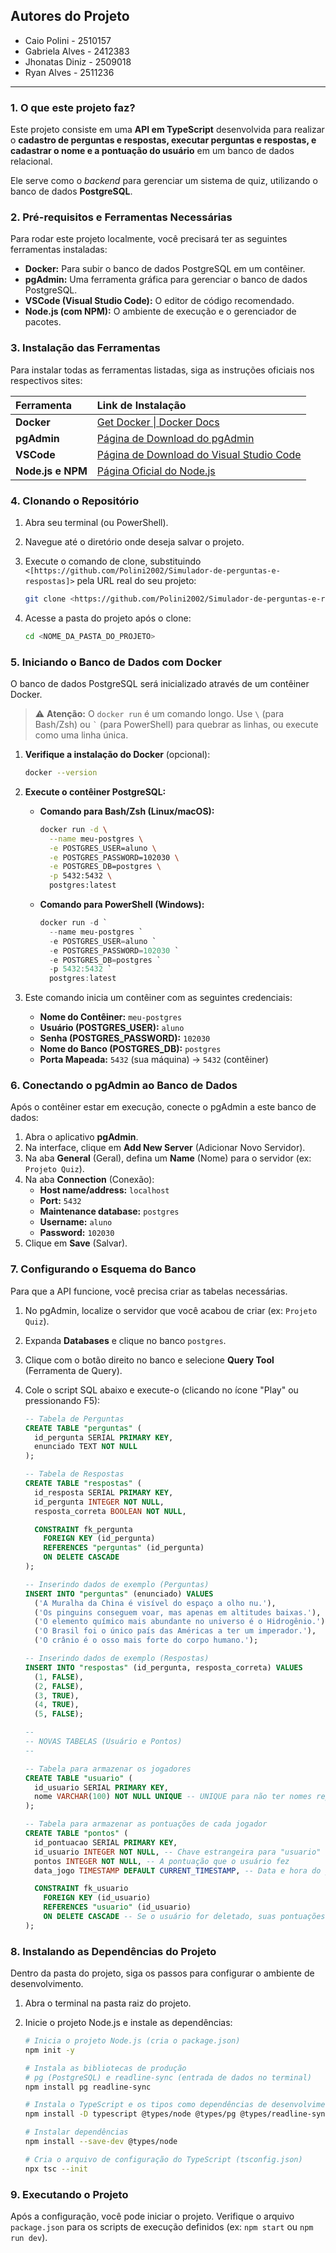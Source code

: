 ## Autores do Projeto

* Caio Polini - 2510157
* Gabriela Alves - 2412383
* Jhonatas Diniz - 2509018
* Ryan Alves - 2511236

---

### 1. O que este projeto faz?

Este projeto consiste em uma **API em TypeScript** desenvolvida para realizar o **cadastro de perguntas e respostas, executar perguntas e respostas, e cadastrar o nome e a pontuação do usuário** em um banco de dados relacional.

Ele serve como o *backend* para gerenciar um sistema de quiz, utilizando o banco de dados **PostgreSQL**.

### 2. Pré-requisitos e Ferramentas Necessárias

Para rodar este projeto localmente, você precisará ter as seguintes ferramentas instaladas:

* **Docker:** Para subir o banco de dados PostgreSQL em um contêiner.
* **pgAdmin:** Uma ferramenta gráfica para gerenciar o banco de dados PostgreSQL.
* **VSCode (Visual Studio Code):** O editor de código recomendado.
* **Node.js (com NPM):** O ambiente de execução e o gerenciador de pacotes.

### 3. Instalação das Ferramentas

Para instalar todas as ferramentas listadas, siga as instruções oficiais nos respectivos sites:

| Ferramenta | Link de Instalação |
| :--- | :--- |
| **Docker** | [Get Docker \| Docker Docs](https://docs.docker.com/get-started/get-docker/) |
| **pgAdmin** | [Página de Download do pgAdmin](https://www.pgadmin.org/download/) |
| **VSCode** | [Página de Download do Visual Studio Code](https://code.visualstudio.com/download) |
| **Node.js e NPM** | [Página Oficial do Node.js](https://nodejs.org/en/download/) |

### 4. Clonando o Repositório

1.  Abra seu terminal (ou PowerShell).
2.  Navegue até o diretório onde deseja salvar o projeto.
3.  Execute o comando de clone, substituindo `<[https://github.com/Polini2002/Simulador-de-perguntas-e-respostas]>` pela URL real do seu projeto:

    ```bash
    git clone <https://github.com/Polini2002/Simulador-de-perguntas-e-respostas>
    ```

4.  Acesse a pasta do projeto após o clone:

    ```bash
    cd <NOME_DA_PASTA_DO_PROJETO>
    ```

### 5. Iniciando o Banco de Dados com Docker

O banco de dados PostgreSQL será inicializado através de um contêiner Docker.

> ⚠️ **Atenção:** O `docker run` é um comando longo. Use `\` (para Bash/Zsh) ou `` ` `` (para PowerShell) para quebrar as linhas, ou execute como uma linha única.

1.  **Verifique a instalação do Docker** (opcional):

    ```bash
    docker --version
    ```

2.  **Execute o contêiner PostgreSQL:**

    * **Comando para Bash/Zsh (Linux/macOS):**
        ```bash
        docker run -d \
          --name meu-postgres \
          -e POSTGRES_USER=aluno \
          -e POSTGRES_PASSWORD=102030 \
          -e POSTGRES_DB=postgres \
          -p 5432:5432 \
          postgres:latest
        ```
    * **Comando para PowerShell (Windows):**
        ```powershell
        docker run -d `
          --name meu-postgres `
          -e POSTGRES_USER=aluno `
          -e POSTGRES_PASSWORD=102030 `
          -e POSTGRES_DB=postgres `
          -p 5432:5432 `
          postgres:latest
        ```

3.  Este comando inicia um contêiner com as seguintes credenciais:
    * **Nome do Contêiner:** `meu-postgres`
    * **Usuário (POSTGRES\_USER):** `aluno`
    * **Senha (POSTGRES\_PASSWORD):** `102030`
    * **Nome do Banco (POSTGRES\_DB):** `postgres`
    * **Porta Mapeada:** `5432` (sua máquina) -> `5432` (contêiner)

### 6. Conectando o pgAdmin ao Banco de Dados

Após o contêiner estar em execução, conecte o pgAdmin a este banco de dados:

1.  Abra o aplicativo **pgAdmin**.
2.  Na interface, clique em **Add New Server** (Adicionar Novo Servidor).
3.  Na aba **General** (Geral), defina um **Name** (Nome) para o servidor (ex: `Projeto Quiz`).
4.  Na aba **Connection** (Conexão):
    * **Host name/address:** `localhost`
    * **Port:** `5432`
    * **Maintenance database:** `postgres`
    * **Username:** `aluno`
    * **Password:** `102030`
5.  Clique em **Save** (Salvar).

### 7. Configurando o Esquema do Banco

Para que a API funcione, você precisa criar as tabelas necessárias.

1.  No pgAdmin, localize o servidor que você acabou de criar (ex: `Projeto Quiz`).
2.  Expanda **Databases** e clique no banco `postgres`.
3.  Clique com o botão direito no banco e selecione **Query Tool** (Ferramenta de Query).
4.  Cole o script SQL abaixo e execute-o (clicando no ícone "Play" ou pressionando F5):

    ```sql
    -- Tabela de Perguntas
    CREATE TABLE "perguntas" (
      id_pergunta SERIAL PRIMARY KEY,
      enunciado TEXT NOT NULL
    );

    -- Tabela de Respostas
    CREATE TABLE "respostas" (
      id_resposta SERIAL PRIMARY KEY,
      id_pergunta INTEGER NOT NULL,
      resposta_correta BOOLEAN NOT NULL,

      CONSTRAINT fk_pergunta
        FOREIGN KEY (id_pergunta)
        REFERENCES "perguntas" (id_pergunta)
        ON DELETE CASCADE
    );

    -- Inserindo dados de exemplo (Perguntas)
    INSERT INTO "perguntas" (enunciado) VALUES
      ('A Muralha da China é visível do espaço a olho nu.'),
      ('Os pinguins conseguem voar, mas apenas em altitudes baixas.'),
      ('O elemento químico mais abundante no universo é o Hidrogênio.'),
      ('O Brasil foi o único país das Américas a ter um imperador.'),
      ('O crânio é o osso mais forte do corpo humano.');

    -- Inserindo dados de exemplo (Respostas)
    INSERT INTO "respostas" (id_pergunta, resposta_correta) VALUES
      (1, FALSE),
      (2, FALSE),
      (3, TRUE),
      (4, TRUE),
      (5, FALSE);

    -- 
    -- NOVAS TABELAS (Usuário e Pontos)
    --

    -- Tabela para armazenar os jogadores
    CREATE TABLE "usuario" (
      id_usuario SERIAL PRIMARY KEY,
      nome VARCHAR(100) NOT NULL UNIQUE -- UNIQUE para não ter nomes repetidos
    );

    -- Tabela para armazenar as pontuações de cada jogador
    CREATE TABLE "pontos" (
      id_pontuacao SERIAL PRIMARY KEY,
      id_usuario INTEGER NOT NULL, -- Chave estrangeira para "usuario"
      pontos INTEGER NOT NULL, -- A pontuação que o usuário fez
      data_jogo TIMESTAMP DEFAULT CURRENT_TIMESTAMP, -- Data e hora do jogo

      CONSTRAINT fk_usuario
        FOREIGN KEY (id_usuario)
        REFERENCES "usuario" (id_usuario)
        ON DELETE CASCADE -- Se o usuário for deletado, suas pontuações somem
    );
    ```

### 8. Instalando as Dependências do Projeto

Dentro da pasta do projeto, siga os passos para configurar o ambiente de desenvolvimento.

1.  Abra o terminal na pasta raiz do projeto.
2.  Inicie o projeto Node.js e instale as dependências:

    ```bash
    # Inicia o projeto Node.js (cria o package.json)
    npm init -y

    # Instala as bibliotecas de produção
    # pg (PostgreSQL) e readline-sync (entrada de dados no terminal)
    npm install pg readline-sync
    
    # Instala o TypeScript e os tipos como dependências de desenvolvimento
    npm install -D typescript @types/node @types/pg @types/readline-sync

    # Instalar dependências
    npm install --save-dev @types/node

    # Cria o arquivo de configuração do TypeScript (tsconfig.json)
    npx tsc --init
    ```

### 9. Executando o Projeto

Após a configuração, você pode iniciar o projeto. Verifique o arquivo `package.json` para os scripts de execução definidos (ex: `npm start` ou `npm run dev`).
